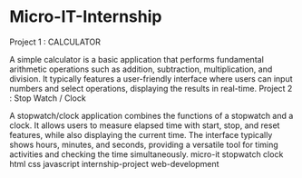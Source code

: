 # Micro-IT-Internship
Project 1 : CALCULATOR

A simple calculator is a basic application that performs fundamental arithmetic operations such as
addition, subtraction, multiplication, and division. It typically features a user-friendly interface where users
can input numbers and select operations, displaying the results in real-time.
Project 2 : Stop Watch / Clock

A stopwatch/clock application combines the functions of a stopwatch and a clock. It allows users to
measure elapsed time with start, stop, and reset features, while also displaying the current time. The
interface typically shows hours, minutes, and seconds, providing a versatile tool for timing activities and
checking the time simultaneously.
micro-it
stopwatch
clock
html
css
javascript
internship-project
web-development
